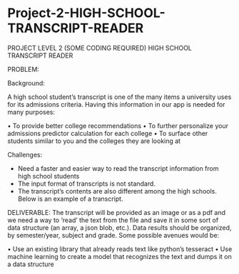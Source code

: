 # Project-2-HIGH-SCHOOL-TRANSCRIPT-READER

PROJECT LEVEL 2 (SOME CODING REQUIRED)
HIGH SCHOOL TRANSCRIPT READER

PROBLEM:

Background:

A high school student’s transcript is one of the many items a university uses for its admissions criteria. Having this information in our app is needed for many purposes:

•	To provide better college recommendations
•	To further personalize your admissions predictor calculation for each college
•	To surface other students similar to you and the colleges they are looking at

Challenges:

-	Need a faster and easier way to read the transcript information from high school students
-	The input format of transcripts is not standard.
-	The transcript’s contents are also different among the high schools. Below is an example of a transcript.

DELIVERABLE: 
The transcript will be provided as an image or as a pdf and we need a way to ‘read’ the text from the file and save it in some sort of data structure (an array, a json blob, etc.). Data results should be organized, by semester/year, subject and grade. Some possible avenues would be:


•	Use an existing library that already reads text like python’s tesseract
•	Use machine learning to create a model that recognizes the text and dumps it on a data structure
